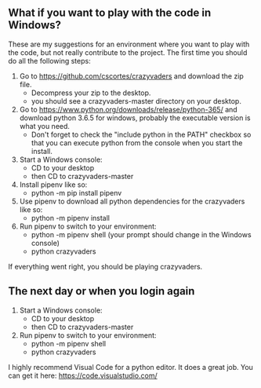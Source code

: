 ## What if you want to play with the code in Windows?

These are my suggestions for an environment where you
want to play with the code, but not really contribute 
to the project. The first time you should do all the following
steps:

1. Go to https://github.com/cscortes/crazyvaders and download
the zip file.
    * Decompress your zip to the desktop.
    * you should see a crazyvaders-master directory on your
    desktop.
1. Go to https://www.python.org/downloads/release/python-365/ and download python 3.6.5 for windows, probably the executable version is what you need.
    * Don't forget to check the "include python in the 
PATH" checkbox so that you can execute python from the
console when you start the install. 
1. Start a Windows console: 
    * CD to your desktop 
    * then CD to crazyvaders-master
1. Install pipenv like so:
    * python -m pip install pipenv 
1. Use pipenv to download all python dependencies for the crazyvaders like so:
    * python -m pipenv install 
1. Run pipenv to switch to your environment:
    * python -m pipenv shell
    (your prompt should change in the Windows console)
    * python crazyvaders 

If everything went right, you should be playing crazyvaders.

## The next day or when you login again

1. Start a Windows console:
    * CD to your desktop 
    * then CD to crazyvaders-master
1. Run pipenv to switch to your environment:
    * python -m pipenv shell
    * python crazyvaders 

I highly recommend Visual Code for a python editor.  It 
does a great job.  You can get it here: https://code.visualstudio.com/

